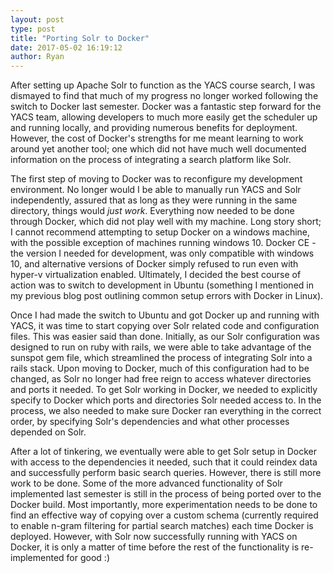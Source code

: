 ```yaml
---
layout: post
type: post
title: "Porting Solr to Docker"
date: 2017-05-02 16:19:12
author: Ryan
---
```

After setting up Apache Solr to function as the YACS course search, I was dismayed to find that much of my progress no longer worked following the switch to Docker last semester. Docker was a fantastic step forward for the YACS team, allowing developers to much more easily get the scheduler up and running locally, and providing numerous benefits for deployment. However, the cost of Docker's strengths for me meant learning to work around yet another tool; one which did not have much well documented information on the process of integrating a search platform like Solr.

The first step of moving to Docker was to reconfigure my development environment. No longer would I be able to manually run YACS and Solr independently, assured that as long as they were running in the same directory, things would *just work*. Everything now needed to be done through Docker, which did not play well with my machine. Long story short; I cannot recommend attempting to setup Docker on a windows machine, with the possible exception of machines running windows 10. Docker CE - the version I needed for development, was only compatible with windows 10, and alternative versions of Docker simply refused to run even with hyper-v virtualization enabled. Ultimately, I decided the best course of action was to switch to development in Ubuntu (something I mentioned in my previous blog post outlining common setup errors with Docker in Linux). 

Once I had made the switch to Ubuntu and got Docker up and running with YACS, it was time to start copying over Solr related code and configuration files. This was easier said than done. Initially, as our Solr configuration was designed to run on ruby with rails, we were able to take advantage of the sunspot gem file, which streamlined the process of integrating Solr into a rails stack. Upon moving to Docker, much of this configuration had to be changed, as Solr no longer had free reign to access whatever directories and ports it needed. To get Solr working in Docker, we needed to explicitly specify to Docker which ports and directories Solr needed access to. In the process, we also needed to make sure Docker ran everything in the correct order, by specifying Solr's dependencies and what other processes depended on Solr. 

After a lot of tinkering, we eventually were able to get Solr setup in Docker with access to the dependencies it needed, such that it could reindex data and successfully perform basic search queries. However, there is still more work to be done. Some of the more advanced functionality of Solr implemented last semester is still in the process of being ported over to the Docker build. Most importantly, more experimentation needs to be done to find an effective way of copying over a custom schema (currently required to enable n-gram filtering for partial search matches) each time Docker is deployed. However, with Solr now successfully running with YACS on Docker, it is only a matter of time before the rest of the functionality is re-implemented for good :)
